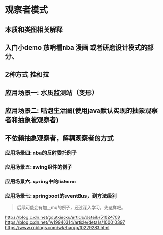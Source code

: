 # 观察者模式

## 本质和类图相关解释

## 入门小demo  放哨看nba 漫画 或者研磨设计模式的部分、
## 2种方式 推和拉
## 应用场景一: 水质监测站（变形）

## 应用场景二: 咕泡生活圈(使用java默认实现的抽象观察者和抽象被观察者)

## 不依赖抽象观察者，解耦观察者的方式

### 应用场景四: nba的反射委托例子

### 应用场景五: swing组件的例子

### 应用场景六: spring中的listener

### 应用场景七: springboot的eventBus，到方法级别

> 后续可能会有加上mq的例子，还没深入学习，先这样吧。



https://blog.csdn.net/gdutxiaoxu/article/details/51824769
https://blog.csdn.net/fw19940314/article/details/100010397
https://www.cnblogs.com/wkzhao/p/10229283.html

